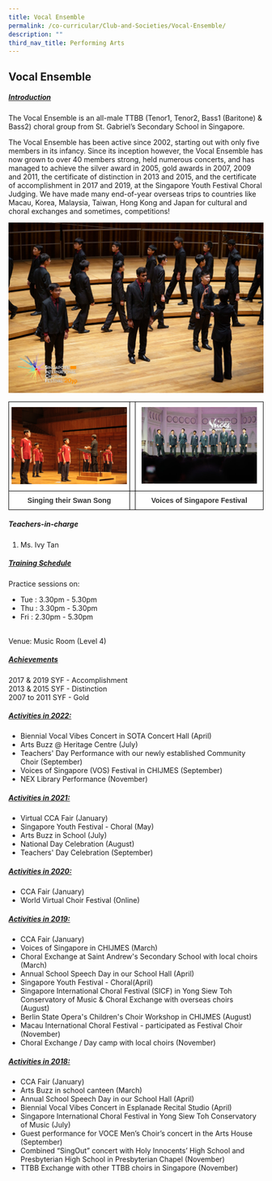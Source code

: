 ```yaml
---
title: Vocal Ensemble
permalink: /co-curricular/Club-and-Societies/Vocal-Ensemble/
description: ""
third_nav_title: Performing Arts
---
```

## Vocal Ensemble 

##### <u>Introduction</u>

The Vocal Ensemble is an all-male TTBB (Tenor1, Tenor2, Bass1 (Baritone) & Bass2) choral group from St. Gabriel’s Secondary School in Singapore.

The Vocal Ensemble has been active since 2002, starting out with only five members in its infancy. Since its inception however, the Vocal Ensemble has now grown to over 40 members strong, held numerous concerts, and has managed to achieve the silver award in 2005, gold awards in 2007, 2009 and 2011, the certificate of distinction in 2013 and 2015, and the certificate of accomplishment in 2017 and 2019, at the Singapore Youth Festival Choral Judging. We have made many end-of-year overseas trips to countries like Macau, Korea, Malaysia, Taiwan, Hong Kong and Japan for cultural and choral exchanges and sometimes, competitions!

![](/images/CCA/Performing%20Arts/Vocal%20Ensemble/Singing%20Ramkali%20during%20SICF.jpeg)

<style type="text/css">
.tg  {border-collapse:collapse;border-spacing:0;}
.tg td{border-color:black;border-style:solid;border-width:1px;font-family:Arial, sans-serif;font-size:14px;
  overflow:hidden;padding:10px 5px;word-break:normal;}
.tg th{border-color:black;border-style:solid;border-width:1px;font-family:Arial, sans-serif;font-size:14px;
  font-weight:normal;overflow:hidden;padding:10px 5px;word-break:normal;}
.tg .tg-tlx9{background-color:#FFF;color:#333;text-align:center;vertical-align:top}
.tg .tg-apyk{background-color:#FFF;color:#333;font-weight:bold;text-align:center;vertical-align:top}
</style>

<table class="tg">
  <thead>
    <tr>
      <th class="tg-tlx9"><img style="width:100%" src="/images/CCA/Performing%20Arts/Vocal%20Ensemble/Singing%20their%20Swan%20Song.jpg" alt="Singing%20their%20Swan%20Song"></th>
      <th class="tg-tlx9"></th>
      <th class="tg-tlx9"><img class="tg-tlx9" alt=""><img style="width:94%" src="/images/CCA/Performing%20Arts/Vocal%20Ensemble/Vocal.jpg" alt="Vocal"></th>
    </tr>
  </thead>
  <tbody>
    <tr>
      <td class="tg-apyk"><span style="font-weight:bold;background-color:transparent">Singing their Swan Song</span></td>
      <td class="tg-apyk"><br></td>
      <td class="tg-apyk">Voices of Singapore Festival</td>
    </tr>
  </tbody>
</table>

##### Teachers-in-charge<br>
1. Ms. Ivy Tan<br>

##### <u>Training Schedule</u><br>
Practice sessions on:
<br>
* Tue : 3.30pm - 5.30pm
* Thu : 3.30pm - 5.30pm
* Fri : 2.30pm - 5.30pm
<br><br>

Venue: Music Room (Level 4)

 
##### <u>Achievements</u><br>
2017 & 2019 SYF - Accomplishment<br>
2013 & 2015 SYF - Distinction<br>
2007 to 2011 SYF - Gold

##### <u>Activities in 2022:</u>
* Biennial Vocal Vibes Concert in SOTA Concert Hall (April)
* Arts Buzz @ Heritage Centre (July)
* Teachers' Day Performance with our newly established Community Choir (September)
* Voices of Singapore (VOS) Festival in CHIJMES (September)
* NEX Library Performance (November)

##### <u>Activities in 2021:</u>
*   Virtual CCA Fair (January)
*   Singapore Youth Festival - Choral (May)
*   Arts Buzz in School (July)
*   National Day Celebration (August)
*   Teachers' Day Celebration (September)

##### <u>Activities in 2020:</u>
*   CCA Fair (January)
*   World Virtual Choir Festival (Online)

##### <u>Activities in 2019:</u>
*   CCA Fair (January)
*   Voices of Singapore in CHIJMES (March)
*   Choral Exchange at Saint Andrew's Secondary School with local choirs (March)
*   Annual School Speech Day in our School Hall (April)
*   Singapore Youth Festival - Choral(April)
*   Singapore International Choral Festival (SICF) in Yong Siew Toh Conservatory of Music & Choral Exchange with overseas choirs (August)
*   Berlin State Opera's Children's Choir Workshop in CHIJMES (August)
*   Macau International Choral Festival - participated as Festival Choir (November)
*   Choral Exchange / Day camp with local choirs (November)

##### <u>Activities in 2018:</u>
*   CCA Fair (January)
*   Arts Buzz in school canteen (March)
*   Annual School Speech Day in our School Hall (April)
*   Biennial Vocal Vibes Concert in Esplanade Recital Studio (April)
*   Singapore International Choral Festival in Yong Siew Toh Conservatory of Music (July)
*   Guest performance for VOCE Men’s Choir’s concert in the Arts House (September)
*   Combined “SingOut” concert with Holy Innocents’ High School and Presbyterian High School in Presbyterian Chapel (November)
*   TTBB Exchange with other TTBB choirs in Singapore (November)